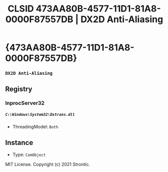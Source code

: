 ﻿---
title: "CLSID 473AA80B-4577-11D1-81A8-0000F87557DB | DX2D Anti-Aliasing"
excerpt: What is COM-Object CLSID 473AA80B-4577-11D1-81A8-0000F87557DB?
---

# {473AA80B-4577-11D1-81A8-0000F87557DB}

### `DX2D Anti-Aliasing`

## Registry


### InprocServer32

##### `C:\Windows\System32\Dxtrans.dll`
* ThreadingModel: `Both`

## Instance

* Type: `ComObject`

MIT License. Copyright (c) 2021 Strontic.


